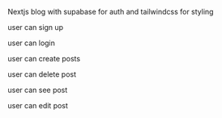 Nextjs blog with supabase for auth and tailwindcss for styling

user can sign up

user can login

user can create posts

user can delete post

user can see post

user can edit post
